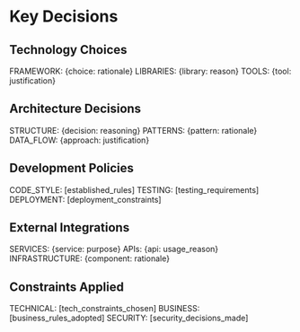# Key Decisions

## Technology Choices
FRAMEWORK: {choice: rationale}
LIBRARIES: {library: reason}
TOOLS: {tool: justification}

## Architecture Decisions
STRUCTURE: {decision: reasoning}
PATTERNS: {pattern: rationale}
DATA_FLOW: {approach: justification}

## Development Policies
CODE_STYLE: [established_rules]
TESTING: [testing_requirements]
DEPLOYMENT: [deployment_constraints]

## External Integrations
SERVICES: {service: purpose}
APIs: {api: usage_reason}
INFRASTRUCTURE: {component: rationale}

## Constraints Applied
TECHNICAL: [tech_constraints_chosen]
BUSINESS: [business_rules_adopted]
SECURITY: [security_decisions_made]
